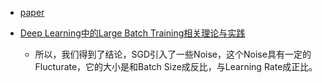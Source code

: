 * [paper](paper/22.10-02-18-A-bayesian-perspective-on-generalization-and-stochastic-gradient-descent.pdf)



* [Deep Learning中的Large Batch Training相关理论与实践](https://www.cnblogs.com/deep-learning-stacks/p/10296637.html)
  *  所以，我们得到了结论，SGD引入了一些Noise，这个Noise具有一定的Flucturate，它的大小是和Batch Size成反比，与Learning Rate成正比。 